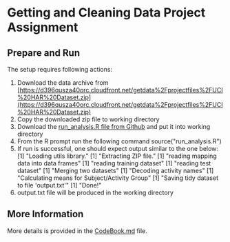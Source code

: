 Getting and Cleaning Data Project Assignment
============================================


Prepare and Run
---------------

The setup requires following actions:

1. Download the data archive from [https://d396qusza40orc.cloudfront.net/getdata%2Fprojectfiles%2FUCI%20HAR%20Dataset.zip](https://d396qusza40orc.cloudfront.net/getdata%2Fprojectfiles%2FUCI%20HAR%20Dataset.zip) 
2. Copy the downloaded zip file to working directory
3. Download the [run_analysis.R file from Github](https://github.com/rs-coursera/CleaningDataHW/blob/master/run_analysis.R) and put it into working directory
4. From the R prompt run the following command
    source("run_analysis.R")
5. If run is successful, one should expect output similar to the one below:
    [1] "Loading utils library."
    [1] "Extracting ZIP file."
    [1] "reading mapping data into data frames"
    [1] "reading training dataset"
    [1] "reading test dataset"
    [1] "Merging two datasets"
    [1] "Decoding activity names"
    [1] "Calculating means for Subject/Activity Group"
    [1] "Saving tidy dataset to file 'output.txt'"
    [1] "Done!"
6. output.txt file will be produced in the working directory

More Information
----------------

More details is provided in the [CodeBook.md](CodeBook.md) file.